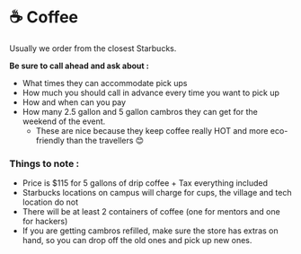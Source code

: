 
# ☕  Coffee

Usually we order from the closest Starbucks.

**Be sure to call ahead and ask about :**
- What times they can accommodate pick ups
- How much you should call in advance every time you want to pick up
- How and when can you pay
- How many 2.5 gallon and 5 gallon cambros they can get for the weekend of the event.
    - These are nice because they keep coffee really HOT and more eco-friendly than the travellers 😊
  
### Things to note :

- Price is $115 for 5 gallons of drip coffee + Tax everything included
- Starbucks locations on campus will charge for cups, the village and tech location do not
- There will be at least 2 containers of coffee (one for mentors and one for hackers)
- If you are getting cambros refilled, make sure the store has extras on hand, so you can drop off the old ones and pick up new ones.